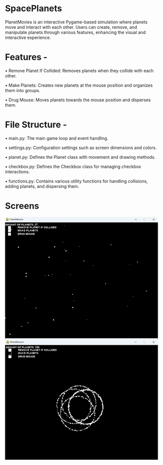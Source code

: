 # SpacePlanets
PlanetMovies is an interactive Pygame-based simulation where planets move and interact with each other. Users can create, remove, and manipulate planets through various features, enhancing the visual and interactive experience.

# Features - 

• Remove Planet If Collided: Removes planets when they collide with each other.

• Make Planets: Creates new planets at the mouse position and organizes them into groups.

• Drug Mouse: Moves planets towards the mouse position and disperses them.

# File Structure -

• main.py: The main game loop and event handling.

• settings.py: Configuration settings such as screen dimensions and colors.

• planet.py: Defines the Planet class with movement and drawing methods.

• checkbox.py: Defines the Checkbox class for managing checkbox interactions.

• functions.py: Contains various utility functions for handling collisions, adding planets, and dispersing them.

# Screens
![Screen 1](https://raw.githubusercontent.com/JenyaPatkka/SpacePlanets/main/images/screen_1.png)
![Screen 2](https://raw.githubusercontent.com/JenyaPatkka/SpacePlanets/main/images/screen_2.png)
